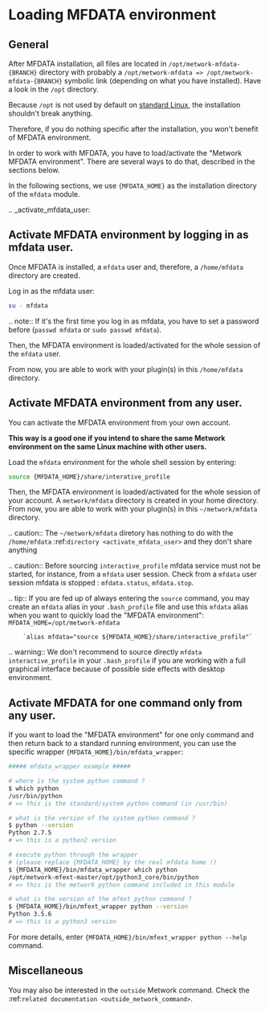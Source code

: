 # Loading MFDATA environment

## General

After MFDATA installation, all files are located in `/opt/metwork-mfdata-{BRANCH}` directory with probably a `/opt/metwork-mfdata => /opt/metwork-mfdata-{BRANCH}` symbolic link (depending on what you have installed). Have a look in the `/opt` directory.

Because `/opt` is not used by default on [standard Linux](https://en.wikipedia.org/wiki/Filesystem_Hierarchy_Standard), the installation shouldn't break anything.

Therefore, if you do nothing specific after the installation, you won't benefit
of MFDATA environment.

In order to work with MFDATA, you have to load/activate the "Metwork MFDATA environment". There are several ways to do that, described in the sections below.

In the following sections, we use `{MFDATA_HOME}` as the installation directory of the `mfdata` module.

.. _activate_mfdata_user:

## Activate MFDATA environment by logging in as mfdata user.

Once MFDATA is installed, a `mfdata` user and, therefore, a `/home/mfdata` directory are created.

Log in as the mfdata user:
```bash
su - mfdata
```

.. note::
	If it's the first time you log in as mfdata, you have to set a password before (`passwd mfdata` or `sudo passwd mfdata`).

Then, the MFDATA environment is loaded/activated for the whole session of the `mfdata` user.

From now, you are able to work with your plugin(s) in this `/home/mfdata` directory.

## Activate MFDATA environment from any user.

You can activate the MFDATA environment from your own account.

**This way is a good one if you intend to share the same Metwork environment on the same Linux machine with other users.**

Load the `mfdata` environment for the whole shell session by entering:
```bash
source {MFDATA_HOME}/share/interative_profile
```

Then, the MFDATA environment is loaded/activated for the whole session of your account. A `metwork/mfdata` directory is created in your home directory. From now, you are able to work with your plugin(s) in this `~/metwork/mfdata` directory.

.. caution::
	The `~/metwork/mfdata` diretory has nothing to do with the `/home/mfdata` :ref:`directory <activate_mfdata_user>` and they don't share anything

.. caution::
	Before sourcing `interactive_profile` mfdata service must not be started, for instance, from a `mfdata` user session. Check from a `mfdata` user session mfdata is stopped : `mfdata.status`, `mfdata.stop`.


.. tip::
	If you are fed up of always entering the `source` command, you may create an `mfdata` alias in your `.bash_profile` file and use this `mfdata` alias when you want to quickly load the "MFDATA environment":
        `MFDATA_HOME=/opt/metwork-mfdata`

        `alias mfdata="source ${MFDATA_HOME}/share/interactive_profile"`

.. warning::
	We don't recommend to source directly `mfdata interactive_profile` in your `.bash_profile` if you are working with a full graphical interface because of possible side effects with desktop environment.


## Activate MFDATA for one command only from any user.

If you want to load the "MFDATA environment" for one only command and then return back to a standard running environment, you can use the specific wrapper `{MFDATA_HOME}/bin/mfdata_wrapper`:
```bash
##### mfdata_wrapper example #####

# where is the system python command ?
$ which python
/usr/bin/python
# => this is the standard/system python command (in /usr/bin)

# what is the version of the system python command ?
$ python --version
Python 2.7.5
# => this is a python2 version

# execute python through the wrapper
# (please replace {MFDATA_HOME} by the real mfdata home !)
$ {MFDATA_HOME}/bin/mfdata_wrapper which python
/opt/metwork-mfext-master/opt/python3_core/bin/python
# => this is the metwork python command included in this module

# what is the version of the mfext python command ?
$ {MFDATA_HOME}/bin/mfext_wrapper python --version
Python 3.5.6
# => this is a python3 version
```

For more details, enter `{MFDATA_HOME}/bin/mfext_wrapper python --help` command.

## Miscellaneous

You may also be interested in the `outside` Metwork command. Check the :ref:`related documentation <outside_metwork_command>`.





